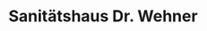 ---
title: "Sanitätshaus Dr. Wehner"
url: /mechernich/sanitaetshaus-dr-wehner-koelner-strasse/
shop: Sanitätshaus
---